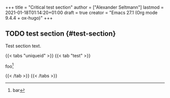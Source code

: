 +++
title = "Critical test section"
author = ["Alexander Seltmann"]
lastmod = 2021-01-18T01:14:20+01:00
draft = true
creator = "Emacs 27.1 (Org mode 9.4.4 + ox-hugo)"
+++

## <span class="org-todo todo TODO">TODO</span> test section {#test-section}

Test section text.

{{< tabs "uniqueid" >}}
{{< tab "test" >}}

foo[^1]
[^1]: bar

{{< /tab >}}
{{< /tabs >}}
